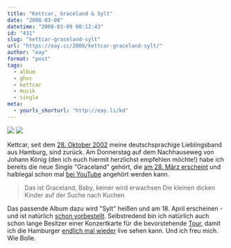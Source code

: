 ```yaml
---
title: "Kettcar, Graceland & Sylt"
date: "2008-03-08"
datetime: "2008-03-09 00:12:43"
id: "431"
slug: "kettcar-graceland-sylt"
url: "https://eay.cc/2008/kettcar-graceland-sylt/"
author: "eay"
format: "post"
tags:
  - album
  - ghvc
  - kettcar
  - musik
  - single
meta:
  - yourls_shorturl: "http://eay.li/kd"
---
```


[![](/uploads/2008/kettcargraceland.jpg)](http://www.amazon.de/exec/obidos/ASIN/B0013LTUWE/eayznet-21) [![](/uploads/2008/kettcarsylt.jpg)](http://www.amazon.de/exec/obidos/ASIN/B0014G00HW/eayznet-21)

Kettcar, seit dem [28\. Oktober 2002](http://de.wikipedia.org/wiki/Du_und_wieviel_von_deinen_Freunden) meine deutschsprachige Lieblingsband aus Hamburg, sind zurück. Am Donnerstag auf dem Nachhauseweg von Johann König (den ich euch hiermit herzlichst empfehlen möchte!) habe ich bereits die neue Single "Graceland" gehört, die [am 28. März erscheint](http://www.amazon.de/exec/obidos/ASIN/B0013LTUWE/eayznet-21) und halblegal schon mal [bei YouTube](http://youtube.com/watch?v=f7EY2u9lMiU) angehört werden kann.

> Das ist Graceland, Baby, keiner wird erwachsen Die kleinen dicken Kinder auf der Suche nach Kuchen

Das passende Album dazu wird "Sylt" heißen und am 18. April erscheinen - und ist natürlich [schon vorbestellt](http://www.amazon.de/exec/obidos/ASIN/B0014G00HW/eayznet-21). Selbstredend bin ich natürlich auch schon lange Besitzer einer Konzertkarte für die bevorstehende [Tour](http://www.kettcar.net/), damit ich die Hamburger [endlich mal wieder](http://eay.cc/blog/2005/08/kettcar_beim_ko.shtml) live sehen kann. Und ich freu mich. Wie Bolle.
